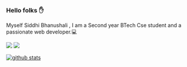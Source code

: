 ### Hello folks :hand: 

Myself Siddhi Bhanushali , I am a Second year BTech Cse 
student and a passionate web developer.:computer:

<a href="https://www.linkedin.com/in/siddhi-bhanushali-4178591b2"><img src="https://img.shields.io/badge/LinkedIn-0077B5?style=for-the-badge&logo=linkedin&logoColor=white"></a>
<a href="https://pirogrammer1.blogspot.com" ><img src="https://img.shields.io/badge/Blogger-FF5722?style=for-the-badge&logo=blogger&logoColor=white"></a>

[![github stats](https://github-readme-stats.vercel.app/api?username=siddhi-244)](https://github.com/siddhi-244/github-readme-stats)

